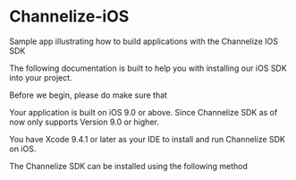 # Channelize-iOS
 Sample app illustrating how to build applications with the Channelize IOS SDK

The following documentation is built to help you with installing our iOS SDK into your project.

Before we begin, please do make sure that

Your application is built on iOS 9.0 or above. Since Channelize SDK as of now only supports Version 9.0 or higher.

You have Xcode 9.4.1 or later as your IDE to install and run Channelize SDK on iOS.

The Channelize SDK can be installed using the following method
